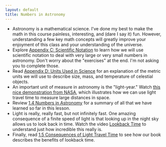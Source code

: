 ```yaml
---
layout: default
title: Numbers in Astronomy
---
```


- Astronomy is a mathematical science. I've done my best to make the math in this course painless, interesting, and (dare I say it) fun. However, understanding a few key math concepts will greatly improve your enjoyment of this class and your understanding of the universe.
- Explore [Appendix C: Scientific Notation](https://openstax.org/books/astronomy-2e/pages/c-scientific-notation) to learn how we will use scientific notation to deal with very large or very small numbers in astronomy. Don't worry about the "exercises" at the end. I'm not asking you to complete those.
- Read [Appendix D: Units Used in Science](https://openstax.org/books/astronomy-2e/pages/d-units-used-in-science) for an explanation of the metric units we will use to describe size, mass, and temperature of celestial objects.
- An important unit of measure in astronomy is the "light-year." Watch [this nice demonstration from NASA](https://youtu.be/MX3PIkbTQwQ?si=a03EFRrG9cNcv3Qt), which illustrates how we can use light travel time to measure large distances in space.
- Review [1.4 Numbers in Astronomy](https://openstax.org/books/astronomy-2e/pages/1-3-numbers-in-astronomy) for a summary of all that we have learned so far in this lesson.
- Light is really, really fast, but not infinitely fast. One amazing consequence of a finite speed of light is that looking up in the night sky allows us to look back in time. Watch the video [Lookback Time](https://www.youtube.com/watch?v=TB5g-VEtTPg) to understand just how incredible this really is.
- Finally, read [1.5 Consequences of Light Travel Time](https://openstax.org/books/astronomy-2e/pages/1-5-consequences-of-light-travel-time) to see how our book describes the benefits of lookback time. 
